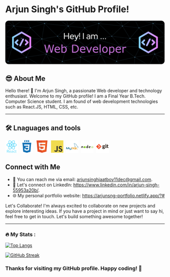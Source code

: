
# Arjun Singh's GitHub Profile! 
<div id="badges">



![Header](./github-header-image.png)


## 😎 About Me
Hello there! 👋 I'm Arjun Singh, a passionate Web developer and technology enthusiast. Welcome to my GitHub profile!
I am a Final Year B.Tech. Computer Science student. I am found of web development technologies such as React.JS, HTML, CSS, etc.

---

## :hammer_and_wrench: Lnaguages and tools
<div>
  <img src="https://github.com/devicons/devicon/blob/master/icons/react/react-original-wordmark.svg" title="React" alt="React" width="40" height="40"/>&nbsp;
 <img src="https://github.com/devicons/devicon/blob/master/icons/css3/css3-plain-wordmark.svg"  title="CSS3" alt="CSS" width="40" height="40"/>&nbsp;
  <img src="https://github.com/devicons/devicon/blob/master/icons/html5/html5-original.svg" title="HTML5" alt="HTML" width="40" height="40"/>&nbsp;
  <img src="https://github.com/devicons/devicon/blob/master/icons/javascript/javascript-original.svg" title="JavaScript" alt="JavaScript" width="40" height="40"/>&nbsp;
  <img src="https://github.com/devicons/devicon/blob/master/icons/mysql/mysql-original-wordmark.svg" title="MySQL"  alt="MySQL" width="40" height="40"/>&nbsp;
  <img src="https://github.com/devicons/devicon/blob/master/icons/nodejs/nodejs-original-wordmark.svg" title="NodeJS" alt="NodeJS" width="40" height="40"/>&nbsp;
<img src="https://github.com/devicons/devicon/blob/master/icons/git/git-original-wordmark.svg" title="Git" **alt="Git" width="40" height="40"/>
</div>

 ## Connect with Me
+ 📧 You can reach me via email: arjunsinghjaatboy11dec@gmail.com.
+ 💼 Let's connect on LinkedIn: https://www.linkedin.com/in/arjun-singh-55953a20b/.
+ 🌐 My personal portfolio website: https://arjunsng-portfolio.netlify.app/?#

Let's Collaborate!
I'm always excited to collaborate on new projects and explore interesting ideas. If you have a project in mind or just want to say hi, feel free to get in touch. Let's build something awesome together!

---

 ### :fire: My Stats :
 [![Top Langs](https://github-readme-stats.vercel.app/api/top-langs/?username=Arjunsng&layout=compact&theme=vision-friendly-dark)](https://github.com/anuraghazra/github-readme-stats)

[![GitHub Streak](https://streak-stats.demolab.com?user=Arjunsng)](https://git.io/streak-stats)

### Thanks for visiting my GitHub profile. Happy coding! 🚀

